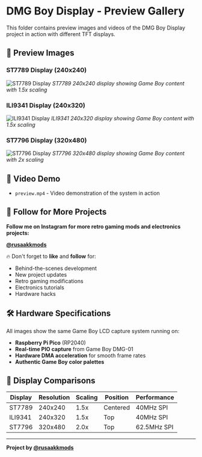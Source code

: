 # DMG Boy Display - Preview Gallery

This folder contains preview images and videos of the DMG Boy Display project in action with different TFT displays.

## 📸 Preview Images

### ST7789 Display (240x240)
![ST7789 Display](st7789_cs.jpg)
*ST7789 240x240 display showing Game Boy content with 1.5x scaling*

### ILI9341 Display (240x320)
![ILI9341 Display](ili9341.jpg)
*ILI9341 240x320 display showing Game Boy content with 1.5x scaling*

### ST7796 Display (320x480)
![ST7796 Display](st7796.jpg)
*ST7796 320x480 display showing Game Boy content with 2x scaling*

## 🎥 Video Demo
- `preview.mp4` - Video demonstration of the system in action

## 📱 Follow for More Projects

**Follow me on Instagram for more retro gaming mods and electronics projects:**

**[@rusaakkmods](https://www.instagram.com/rusaakkmods/)**

🔥 Don't forget to **like** and **follow** for:
- Behind-the-scenes development
- New project updates
- Retro gaming modifications
- Electronics tutorials
- Hardware hacks

## 🛠️ Hardware Specifications

All images show the same Game Boy LCD capture system running on:
- **Raspberry Pi Pico** (RP2040)
- **Real-time PIO capture** from Game Boy DMG-01
- **Hardware DMA acceleration** for smooth frame rates
- **Authentic Game Boy color palettes**

## 📐 Display Comparisons

| Display | Resolution | Scaling | Position | Performance |
|---------|------------|---------|----------|-------------|
| ST7789  | 240x240    | 1.5x    | Centered | 40MHz SPI   |
| ILI9341 | 240x320    | 1.5x    | Top      | 40MHz SPI   |
| ST7796  | 320x480    | 2.0x    | Top      | 62.5MHz SPI |

---

**Project by [@rusaakkmods](https://www.instagram.com/rusaakkmods/)**

